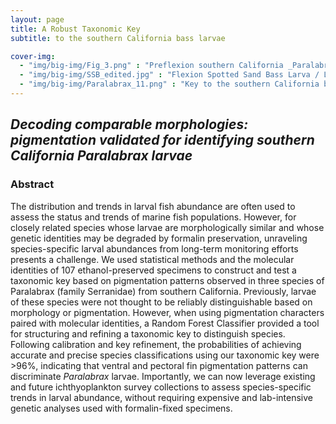 ```yaml
---
layout: page
title: A Robust Taxonomic Key
subtitle: to the southern California bass larvae 

cover-img: 
  - "img/big-img/Fig_3.png" : "Preflexion southern California _Paralabrax_ larvae / ET Jarvis Mason"
  - "img/big-img/SSB_edited.jpg" : "Flexion Spotted Sand Bass Larva / L. Bulkeley"
  - "img/big-img/Paralabrax_11.png" : "Key to the southern California bass larvae / ET Jarvis Mason"
---
```

## _**Decoding comparable morphologies: pigmentation validated for identifying southern California Paralabrax larvae**_

### **Abstract**

The distribution and trends in larval fish abundance are often used to assess the status and trends of marine fish populations. However, for closely related species whose larvae are morphologically similar and whose genetic identities may be degraded by formalin preservation, unraveling species-specific larval abundances from long-term monitoring efforts presents a challenge. We used statistical methods and the molecular identities of 107 ethanol-preserved specimens to construct and test a taxonomic key based on pigmentation patterns observed in three species of Paralabrax (family Serranidae) from southern California. Previously, larvae of these species were not thought to be reliably distinguishable based on morphology or pigmentation.  However, when using pigmentation characters paired with molecular identities, a Random Forest Classifier provided a tool for structuring and refining a taxonomic key to distinguish species. Following calibration and key refinement, the probabilities of achieving accurate and precise species classifications using our taxonomic key were >96%, indicating that ventral and pectoral fin pigmentation patterns can discriminate _Paralabrax_ larvae. Importantly, we can now leverage existing and future ichthyoplankton survey collections to assess species-specific trends in larval abundance, without requiring expensive and lab-intensive genetic analyses used with formalin-fixed specimens. 
